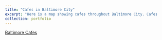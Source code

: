 ```yaml
---
title: "Cafes in Baltimore City"
excerpt: "Here is a map showing cafes throughout Baltimore City. Cafes seem to be within more affluent neighborhoods in the city.  <br/><img src='/images/baltimore_cafes.png'>"
collection: portfolio
---
```

[Baltimore Cafes](http://godinezjes.github.io/portfolio/bmore_cafes/index.html)

